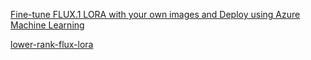 [Fine-tune FLUX.1 LORA with your own images and Deploy using Azure Machine Learning](https://techcommunity.microsoft.com/t5/ai-machine-learning-blog/fine-tune-flux-1-lora-with-your-own-images-and-deploy-using/ba-p/4235626)

[lower-rank-flux-lora](https://huggingface.co/sayakpaul/lower-rank-flux-lora/blob/main/svd_low_rank_lora.py)

